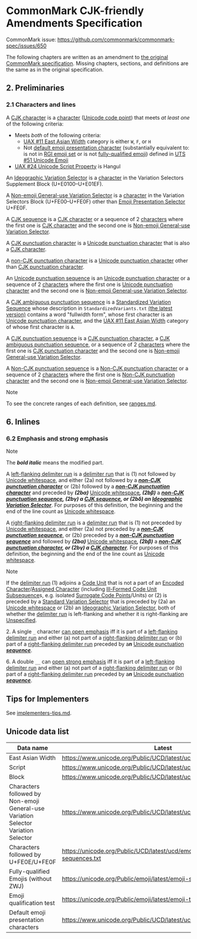 # CommonMark CJK-friendly Amendments Specification

CommonMark issue: https://github.com/commonmark/commonmark-spec/issues/650

The following chapters are written as an amendment to [the original CommonMark specification](https://spec.commonmark.org/0.31.2/). Missing chapters, sections, and definitions are the same as in the original specification.

## 2. Preliminaries

### 2.1 Characters and lines

A <a href="#cjk-character" id="cjk-character">CJK character</a> is a [character](https://spec.commonmark.org/0.31.2/#character) ([Unicode code point](http://unicode.org/glossary/#code_point)) that meets _at least one_ of the following criteria:

- Meets _both_ of the following criteria:
  - [UAX #11 East Asian Width](https://www.unicode.org/reports/tr11/) category is either `W`, `F`, or `H`
  - Not [default emoji presentation character](https://www.unicode.org/reports/tr51/#def_emoji_presentation) (substantially equivalent to: is not in [RGI emoji set](https://www.unicode.org/reports/tr51/#def_rgi_set) or is not [fully-qualified emoji](https://www.unicode.org/reports/tr51/#def_fully_qualified_emoji)) defined in [UTS #51 Unicode Emoji](https://www.unicode.org/reports/tr51/#def_qualified_emoji_character)
- [UAX #24 Unicode Script Property](https://www.unicode.org/reports/tr24/) is Hangul

An <a href="#ideographic-variation-selector" id="ideographic-variation-selector">Ideographic Variation Selector</a> is a [character](https://spec.commonmark.org/0.31.2/#character) in the Variation Selectors Supplement Block (U+E0100–U+E01EF).

A <a href="#non-emoji-general-use-variation-selector" id="non-emoji-svs">Non-emoji General-use Variation Selector</a> is a [character](https://spec.commonmark.org/0.31.2/#character) in the Variation Selectors Block (U+FE00–U+FE0F) other than [Emoji Presentation Selector](https://www.unicode.org/reports/tr51/#def_emoji_presentation_selector) U+FE0F.

A <a href="#cjk-sequence">CJK sequence</a> is a [CJK character](#cjk-character) or a sequence of 2 [characters](https://spec.commonmark.org/0.31.2/#character) where the first one is [CJK character](#cjk-character) and the second one is [Non-emoji General-use Variation Selector](#non-emoji-general-use-variation-selector).

A <a href="#cjk-punctuation-character" id="cjk-punctuation-character">CJK punctuation character</a> is a [Unicode punctuation character](https://spec.commonmark.org/0.31.2/#unicode-punctuation-character) that is also a [CJK character](#cjk-character).

A <a href="#non-cjk-punctuation-character" id="non-cjk-punctuation-character">non-CJK punctuation character</a> is a [Unicode punctuation character](https://spec.commonmark.org/0.31.2/#unicode-punctuation-character) other than [CJK punctuation character](#cjk-punctuation-character).

An <a href="#unicode-punctuation-sequence" id="unicode-punctuation-sequence">Unicode punctuation sequence</a> is an [Unicode punctuation character](https://spec.commonmark.org/0.31.2/#unicode-punctuation-character) or a sequence of 2 [characters](https://spec.commonmark.org/0.31.2/#character) where the first one is [Unicode punctuation character](https://spec.commonmark.org/0.31.2/#unicode-punctuation-character) and the second one is [Non-emoji General-use Variation Selector](#non-emoji-general-use-variation-selector).

A <a href="#cjk-ambiguous-punctuation-sequence" id="cjk-ambiguous-punctuation-sequence">CJK ambiguous punctuation sequence</a> is a [Standardized Variation Sequence](https://www.unicode.org/glossary/#standardized_variation_sequence) whose description in `StandardizedVariants.txt` [(the latest version)](https://www.unicode.org/Public/UCD/latest/ucd/StandardizedVariants.txt) contains a word "fullwidth form", whose first character is an [Unicode punctuation character](https://spec.commonmark.org/0.31.2/#unicode-punctuation-character), and the [UAX #11 East Asian Width](https://www.unicode.org/reports/tr11/) category of whose first character is `A`.

A <a href="#cjk-punctuation-sequence" id="cjk-punctuation-sequence">CJK punctuation sequence</a> is a [CJK punctuation character](#cjk-punctuation-character), a [CJK ambiguous punctuation sequence](#cjk-ambiguous-punctuation-sequence), or a sequence of 2 [characters](https://spec.commonmark.org/0.31.2/#character) where the first one is [CJK punctuation character](#cjk-punctuation-character) and the second one is [Non-emoji General-use Variation Selector](#non-emoji-general-use-variation-selector).

A <a href="#non-cjk-punctuation-sequence" id="non-cjk-punctuation-sequence">Non-CJK punctuation sequence</a> is a [Non-CJK punctuation character](#non-cjk-punctuation-character) or a sequence of 2 [characters](https://spec.commonmark.org/0.31.2/#character) where the first one is [Non-CJK punctuation character](#non-cjk-punctuation-character) and the second one is [Non-emoji General-use Variation Selector](#non-emoji-general-use-variation-selector).

[^svs-range]: The range except for U+FE0E is computed from https://www.unicode.org/Public/16.0.0/ucd/StandardizedVariants.txt (as of Unicode 16) by extracting those that can follow CJK characters. Also, https://unicode.org/Public/16.0.0/ucd/emoji/emoji-variation-sequences.txt shows that U+FE0E can follow some CJK characters.

> [!NOTE]
> To see the concrete ranges of each definition, see [ranges.md](ranges.md).

## 6. Inlines

### 6.2 Emphasis and strong emphasis

> [!NOTE]
> The ***bold italic*** means the modified part.

A <a href="#left-flanking-delimiter-run" id="left-flanking-delimiter-run">left-flanking delimiter run</a> is a [delimiter run](https://spec.commonmark.org/0.31.2/#delimiter-run) that is (1) not followed by [Unicode whitespace](https://spec.commonmark.org/0.31.2/#unicode-whitespace), and either (2a) not followed by a ***[non-CJK punctuation character](#non-cjk-punctuation-character)*** or (2b) followed by a ***[non-CJK punctuation character](#non-cjk-punctuation-character)*** and preceded by ***(2bα)*** [Unicode whitespace](https://spec.commonmark.org/0.31.2/#unicode-whitespace)***, (2bβ)*** a ***[non-CJK punctuation sequence](#non-cjk-punctuation-sequence), (2bγ) a [CJK sequence](#cjk-sequence), or (2bδ) an [Ideographic Variation Selector](#ideographic-variation-selector)***. For purposes of this definition, the beginning and the end of the line count as [Unicode whitespace](https://spec.commonmark.org/0.31.2/#unicode-whitespace).

A <a href="#right-flanking-delimiter-run" id="right-flanking-delimiter-run">right-flanking delimiter run</a> is a [delimiter run](https://spec.commonmark.org/0.31.2/#delimiter-run) that is (1) not preceded by [Unicode whitespace](https://spec.commonmark.org/0.31.2/#unicode-whitespace), and either (2a) not preceded by a ***[non-CJK punctuation sequence](#non-cjk-punctuation-sequence)***, or (2b) preceded by a ***[non-CJK punctuation sequence](#non-cjk-punctuation-sequence)*** and followed by ***(2bα)*** [Unicode whitespace](https://spec.commonmark.org/0.31.2/#unicode-whitespace)***, (2bβ)*** a ***[non-CJK punctuation character](#non-cjk-punctuation-character), or (2bγ) a [CJK character](#cjk-character)***. For purposes of this definition, the beginning and the end of the line count as [Unicode whitespace](https://spec.commonmark.org/0.31.2/#unicode-whitespace).

> [!NOTE]
> If the [delimiter run](https://spec.commonmark.org/0.31.2/#delimiter-run) (1) adjoins a [Code Unit](https://www.unicode.org/glossary/#code_unit) that is not a part of an [Encoded Character](https://www.unicode.org/glossary/#encoded_character)/[Assigned Character](https://www.unicode.org/glossary/#assigned_character) (including [Ill-Formed Code Unit Subsequence](https://www.unicode.org/glossary/#ill_formed_code_unit_subsequence)s, e.g. isolated [Surrogate Code Points](https://www.unicode.org/glossary/#surrogate_code_point)/Units) or (2) is preceded by a [Standard Variation Selector](#standard-variation-selector) that is preceded by (2a) an [Unicode whitespace](https://spec.commonmark.org/0.31.2/#unicode-whitespace) or (2b) an [Ideographic Variation Selector](#ideographic-variation-selector), both of whether the [delimiter run](https://spec.commonmark.org/0.31.2/#delimiter-run) is left-flanking and whether it is right-flanking are [Unspecified](http://eel.is/c++draft/defns.unspecified).

<!--  -->

2\. A single `_` character [can open emphasis](https://spec.commonmark.org/0.31.2/#can-open-emphasis) iff it is part of a [left-flanking delimiter run](#left-flanking-delimiter-run) and either (a) not part of a [right-flanking delimiter run](#right-flanking-delimiter-run) or (b) part of a [right-flanking delimiter run](#right-flanking-delimiter-run) preceded by a***n*** [Unicode punctuation ***sequence***](#unicode-punctuation-sequence).

6\. A double `__` can [open strong emphasis](https://spec.commonmark.org/0.31.2/#can-open-strong-emphasis) iff it is part of a [left-flanking delimiter run](#left-flanking-delimiter-run) and either (a) not part of a [right-flanking delimiter run](#right-flanking-delimiter-run) or (b) part of a [right-flanking delimiter run](#right-flanking-delimiter-run) preceded by a***n*** [Unicode punctuation ***sequence***](#unicode-punctuation-sequence).

## Tips for Implementers

See [implementers-tips.md](implementers-tips.md).

## Unicode data list

| Data name | Latest | Unicode 16 |
| --- | --- | --- |
| East Asian Width | https://www.unicode.org/Public/UCD/latest/ucd/EastAsianWidth.txt | https://www.unicode.org/Public/16.0.0/ucd/EastAsianWidth.txt |
| Script | https://www.unicode.org/Public/UCD/latest/ucd/Scripts.txt | https://www.unicode.org/Public/16.0.0/ucd/Scripts.txt |
| Block | https://www.unicode.org/Public/UCD/latest/ucd/Blocks.txt | https://www.unicode.org/Public/16.0.0/ucd/Blocks.txt |
| Characters followed by Non-emoji General-use Variation Selector Variation Selector | https://www.unicode.org/Public/UCD/latest/ucd/StandardizedVariants.txt | https://www.unicode.org/Public/16.0.0/ucd/StandardizedVariants.txt |
| Characters followed by U+FE0E/U+FE0F | https://unicode.org/Public/UCD/latest/ucd/emoji/emoji-variation-sequences.txt | https://unicode.org/Public/16.0.0/ucd/emoji/emoji-variation-sequences.txt |
| Fully-qualified Emojis (without ZWJ) | https://unicode.org/Public/emoji/latest/emoji-sequences.txt | https://unicode.org/Public/16.0.0/emoji/emoji-sequences.txt |
| Emoji qualification test | https://unicode.org/Public/emoji/latest/emoji-test.txt | https://unicode.org/Public/16.0.0/emoji/emoji-test.txt |
| Default emoji presentation characters | https://www.unicode.org/Public/UCD/latest/ucd/emoji/emoji-data.txt | https://www.unicode.org/Public/16.0.0/ucd/emoji/emoji-data.txt |
